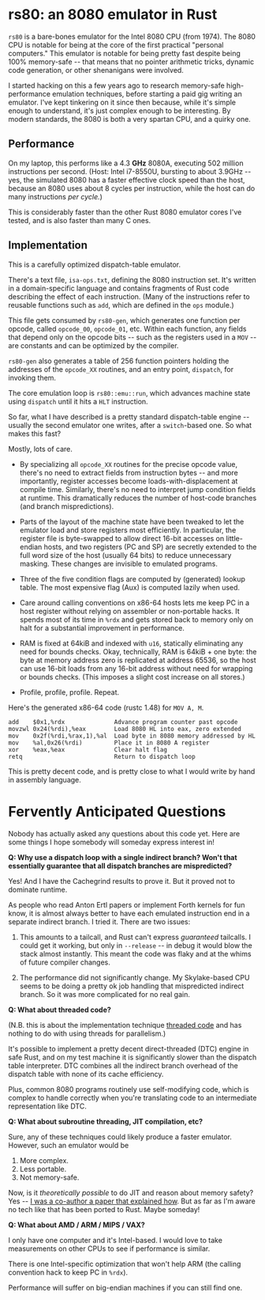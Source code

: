 # rs80: an 8080 emulator in Rust

`rs80` is a bare-bones emulator for the Intel 8080 CPU (from 1974). The 8080 CPU
is notable for being at the core of the first practical "personal computers."
This emulator is notable for being pretty fast despite being 100% memory-safe --
that means that no pointer arithmetic tricks, dynamic code generation, or other
shenanigans were involved.

I started hacking on this a few years ago to research memory-safe
high-performance emulation techniques, before starting a paid gig writing an
emulator. I've kept tinkering on it since then because, while it's simple enough
to understand, it's just complex enough to be interesting. By modern standards,
the 8080 is both a very spartan CPU, and a quirky one.

## Performance

On my laptop, this performs like a 4.3 **GHz** 8080A, executing 502 million
instructions per second. (Host: Intel i7-8550U, bursting to about 3.9GHz -- yes,
the simulated 8080 has a faster effective clock speed than the host, because an
8080 uses about 8 cycles per instruction, while the host can do many
instructions *per cycle.*)

This is considerably faster than the other Rust 8080 emulator cores I've tested,
and is also faster than many C ones.

## Implementation

This is a carefully optimized dispatch-table emulator.

There's a text file, `isa-ops.txt`, defining the 8080 instruction set. It's
written in a domain-specific language and contains fragments of Rust code
describing the effect of each instruction. (Many of the instructions refer to
reusable functions such as `add`, which are defined in the `ops` module.)

This file gets consumed by `rs80-gen`, which generates one function per opcode,
called `opcode_00`, `opcode_01`, etc. Within each function, any fields that
depend only on the opcode bits -- such as the registers used in a `MOV` -- are
constants and can be optimized by the compiler.

`rs80-gen` also generates a table of 256 function pointers holding the addresses
of the `opcode_XX` routines, and an entry point, `dispatch`, for invoking them.

The core emulation loop is `rs80::emu::run`, which advances machine state using
`dispatch` until it hits a `HLT` instruction.

So far, what I have described is a pretty standard dispatch-table engine --
usually the second emulator one writes, after a `switch`-based one. So what
makes this fast?

Mostly, lots of care.

- By specializing all `opcode_XX` routines for the precise opcode value, there's
  no need to extract fields from instruction bytes -- and more importantly,
  register accesses become loads-with-displacement at compile time. Similarly,
  there's no need to interpret jump condition fields at runtime. This
  dramatically reduces the number of host-code branches (and branch
  mispredictions).

- Parts of the layout of the machine state have been tweaked to let the emulator
  load and store registers most efficiently. In particular, the register file is
  byte-swapped to allow direct 16-bit accesses on little-endian hosts, and two
  registers (PC and SP) are secretly extended to the full word size of the host
  (usually 64 bits) to reduce unnecessary masking. These changes are invisible
  to emulated programs.

- Three of the five condition flags are computed by (generated) lookup table.
  The most expensive flag (Aux) is computed lazily when used.

- Care around calling conventions on x86-64 hosts lets me keep PC in a host
  register without relying on assembler or non-portable hacks. It spends most of
  its time in `%rdx` and gets stored back to memory only on halt for a
  substantial improvement in performance.

- RAM is fixed at 64kiB and indexed with `u16`, statically eliminating any need
  for bounds checks. Okay, technically, RAM is 64kiB + one byte: the byte at
  memory address zero is replicated at address 65536, so the host can use 16-bit
  loads from any 16-bit address without need for wrapping or bounds checks.
  (This imposes a slight cost increase on all stores.)

- Profile, profile, profile. Repeat.

Here's the generated x86-64 code (rustc 1.48) for `MOV A, M`.

```
add    $0x1,%rdx              Advance program counter past opcode
movzwl 0x24(%rdi),%eax        Load 8080 HL into eax, zero extended
mov    0x2f(%rdi,%rax,1),%al  Load byte in 8080 memory addressed by HL
mov    %al,0x26(%rdi)         Place it in 8080 A register
xor    %eax,%eax              Clear halt flag
retq                          Return to dispatch loop
```

This is pretty decent code, and is pretty close to what I would write by hand in
assembly language.

# Fervently Anticipated Questions

Nobody has actually asked any questions about this code yet. Here are some
things I hope somebody will someday express interest in!

**Q: Why use a dispatch loop with a single indirect branch? Won't that
essentially guarantee that all dispatch branches are mispredicted?**

Yes! And I have the Cachegrind results to prove it. But it proved not to
dominate runtime.

As people who read Anton Ertl papers or implement Forth kernels for fun know, it
is almost always better to have each emulated instruction end in a separate
indirect branch. I tried it. There are two issues:

1. This amounts to a tailcall, and Rust can't express _guaranteed_ tailcalls. I
   could get it working, but only in `--release` -- in debug it would blow the
   stack almost instantly. This meant the code was flaky and at the whims of
   future compiler changes.

2. The performance did not significantly change. My Skylake-based CPU seems to
   be doing a pretty ok job handling that mispredicted indirect branch. So it
   was more complicated for no real gain.

**Q: What about threaded code?**

(N.B. this is about the implementation technique [threaded
code](https://en.wikipedia.org/wiki/Threaded_code) and has nothing to do with
using threads for parallelism.)

It's possible to implement a pretty decent direct-threaded (DTC) engine in safe
Rust, and on my test machine it is significantly slower than the dispatch table
interpreter. DTC combines all the indirect branch overhead of the dispatch table
with none of its cache efficiency.

Plus, common 8080 programs routinely use self-modifying code, which is complex
to handle correctly when you're translating code to an intermediate
representation like DTC.

**Q: What about subroutine threading, JIT compilation, etc?**

Sure, any of these techniques could likely produce a faster emulator. However,
such an emulator would be

1. More complex.
2. Less portable.
3. Not memory-safe.

Now, is it _theoretically possible_ to do JIT and reason about memory safety?
Yes -- [I was a co-author a paper that explained
how](http://cliffle.com/pub/safe-self-modification/). But as far as I'm aware no
tech like that has been ported to Rust. Maybe someday!

**Q: What about AMD / ARM / MIPS / VAX?**

I only have one computer and it's Intel-based. I would love to take measurements
on other CPUs to see if performance is similar.

There is one Intel-specific optimization that won't help ARM (the calling
convention hack to keep PC in `%rdx`).

Performance will suffer on big-endian machines if you can still find one.
